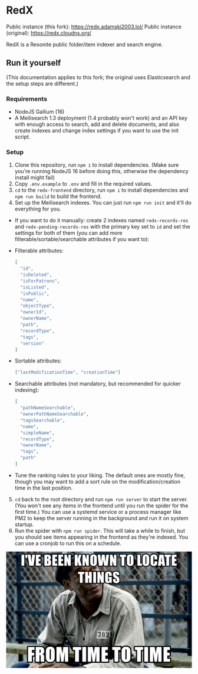 # RedX

Public instance (this fork): https://redx.adamski2003.lol/
Public instance (original): https://redx.cloudns.org/

RedX is a Resonite public folder/item indexer and search engine.

## Run it yourself

(This documentation applies to this fork; the original uses Elasticsearch and the setup steps are different.)

### Requirements

- NodeJS Gallium (16)
- A Meilisearch 1.3 deployment (1.4 probably won't work) and an API key with enough access to search, add and delete documents, and also create indexes and change index settings if you want to use the init script.

### Setup

1. Clone this repository, run `npm i` to install dependencies. (Make sure you're running NodeJS 16 before doing this, otherwise the dependency install might fail)
2. Copy `.env.example` to `.env` and fill in the required values.
3. `cd` to the `redx-frontend` directory, run `npm i` to install dependencies and `npm run build` to build the frontend.
4. Set up the Meilisearch indexes. You can just run `npm run init` and it'll do everything for you.

- If you want to do it manually: create 2 indexes named `redx-records-res` and `redx-pending-records-res` with the primary key set to `id` and set the settings for both of them (you can add more filterable/sortable/searchable attributes if you want to):

- Filterable attributes:
  ```json
  [
    "id",
    "isDeleted",
    "isForPatrons",
    "isListed",
    "isPublic",
    "name",
    "objectType",
    "ownerId",
    "ownerName",
    "path",
    "recordType",
    "tags",
    "version"
  ]
  ```
- Sortable attributes:
  ```json
  ["lastModificationTime", "creationTime"]
  ```
- Searchable attributes (not mandatory, but recommended for quicker indexing):
  ```json
  [
    "pathNameSearchable",
    "ownerPathNameSearchable",
    "tagsSearchable",
    "name",
    "simpleName",
    "recordType",
    "ownerName",
    "tags",
    "path"
  ]
  ```
- Tune the ranking rules to your liking. The default ones are mostly fine, though you may want to add a sort rule on the modification/creation time in the last position.

5. `cd` back to the root directory and run `npm run server` to start the server. (You won't see any items in the frontend until you run the spider for the first time.) You can use a systemd service or a process manager like PM2 to keep the server running in the background and run it on system startup.
6. Run the spider with `npm run spider`. This will take a while to finish, but you should see items appearing in the frontend as they're indexed. You can use a cronjob to run this on a schedule.

![](doc/red.jpg)
